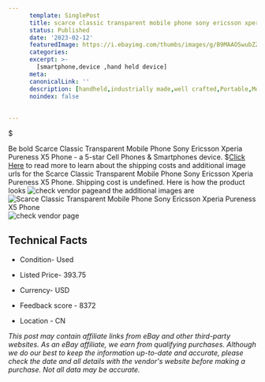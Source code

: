 ```yaml
---
      template: SinglePost
      title: scarce classic transparent mobile phone sony ericsson xperia pureness x5 phone
      status: Published
      date: '2023-02-12'
      featuredImage: https://i.ebayimg.com/thumbs/images/g/B9MAAOSwubZZ81TA/s-l225.jpg
      categories: 
      excerpt: >-
        [smartphone,device ,hand held device]
      meta:
      canonicalLink: ''
      description: [handheld,industrially made,well crafted,Portable,Mobile,Compact,Convenient,Lightweight,Maneuverable,Man-portable,Miniature,Carriable,Hand-held,Light,Holdable,Transportable,Mobile device,Pocket-sized,On-the-go,Wireless,Cordless,Compact size,Convenient size, smartphone,device ,hand held device]
      noindex: false
      
        
---
```

$

Be bold Scarce Classic Transparent Mobile Phone Sony Ericsson Xperia Pureness X5 Phone - a 5-star Cell Phones & Smartphones device.
$[Click Here](https://www.ebay.com/itm/184433641527?hash=item2af11a0837%3Ag%3AB9MAAOSwubZZ81TA&mkevt=1&mkcid=1&mkrid=711-53200-19255-0&campid=%253CePNCampaignId%253E&customid=%253CreferenceId%253E&toolid=10049) to read more to learn about the shipping costs and additional image urls for the Scarce Classic Transparent Mobile Phone Sony Ericsson Xperia Pureness X5 Phone. Shipping cost is undefined. Here is how the product looks ![check vendor page](https://i.ebayimg.com/thumbs/images/g/B9MAAOSwubZZ81TA/s-l225.jpg)and the additional images are![Scarce Classic Transparent Mobile Phone Sony Ericsson Xperia Pureness X5 Phone](https://i.ebayimg.com/images/g/B9MAAOSwubZZ81TA/s-l640.jpg)![check vendor page](https://origin-galleryplus.ebayimg.com/ws/web/184433641527_2_0_1/225x225.jpg,https://origin-galleryplus.ebayimg.com/ws/web/184433641527_3_0_1/225x225.jpg,https://origin-galleryplus.ebayimg.com/ws/web/184433641527_4_0_1/225x225.jpg,https://origin-galleryplus.ebayimg.com/ws/web/184433641527_5_0_1/225x225.jpg,https://origin-galleryplus.ebayimg.com/ws/web/184433641527_6_0_1/225x225.jpg,https://origin-galleryplus.ebayimg.com/ws/web/184433641527_7_0_1/225x225.jpg,https://origin-galleryplus.ebayimg.com/ws/web/184433641527_8_0_1/225x225.jpg)



 ## Technical Facts 



     
      

 - Condition- Used 


      

 - Listed Price- 393.75 


      

 - Currency- USD 


      

 - Feedback score - 8372 


      

 - Location - CN 


      
      

 *_This post may contain affiliate links from eBay and other third-party websites. As an eBay affiliate, we earn from qualifying purchases. Although we do our best to keep the information up-to-date and accurate, please check the date and all details with the vendor's website before making a purchase. Not all data may be accurate._*






